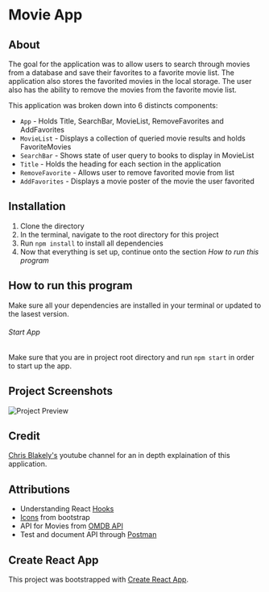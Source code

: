 # Movie App

## About

The goal for the application was to allow users to search through movies from a database and save their favorites to a favorite movie list. The application also stores the favorited movies in the local storage. The user also has the ability to remove the movies from the favorite movie list. 

This application was broken down into 6 distincts components:

* ```App``` - Holds Title, SearchBar, MovieList, RemoveFavorites and AddFavorites
* ```MovieList``` - Displays a collection of queried movie results and holds FavoriteMovies
* ```SearchBar``` - Shows state of user query to  books to display in MovieList
* ```Title``` - Holds the heading for each section in the application
* ```RemoveFavorite``` - Allows user to remove favorited movie from list
* ```AddFavorites``` - Displays a movie poster of the movie the user favorited

## Installation

1. Clone the directory
2. In the terminal, navigate to the root directory for this project
3. Run ```npm install``` to install all dependencies
4. Now that everything is set up, continue onto the section *How to run this program*

## How to run this program

Make sure all your dependencies are installed in your terminal or updated to the lasest version.

###### Start App

Make sure that you are in project root directory and run ```npm start``` in order to start up the app.

## Project Screenshots

![Project Preview](/img/movie_app.png)

## Credit

[Chris Blakely's](https://www.youtube.com/watch?v=jc9_Bqzy2YQ&feature=emb_logo) youtube channel for an in depth explaination of this application.

## Attributions

* Understanding React [Hooks](https://reactjs.org/docs/hooks-rules.html)
* [Icons](https://icons.getbootstrap.com/) from bootstrap
* API for Movies from [OMDB API](http://www.omdbapi.com/apikey.aspx)
* Test and document API through [Postman](https://www.postman.com/)

## Create React App

This project was bootstrapped with [Create React App](https://github.com/facebook/create-react-app).
